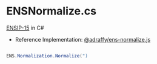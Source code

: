 # ENSNormalize.cs
[ENSIP-15](https://docs.ens.domains/ens-improvement-proposals/ensip-15-normalization-standard) in C#

* Reference Implementation: [@adraffy/ens-normalize.js](https://github.com/adraffy/ens-normalize.js)

```c#

ENS.Normalization.Normalize(")


```